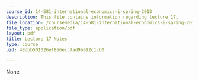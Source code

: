 ```yaml
---
course_id: 14-581-international-economics-i-spring-2013
description: This file contains information regarding lecture 17.
file_location: /coursemedia/14-581-international-economics-i-spring-2013/49dbb501026ef856ecc7ad9b692c1cb0_MIT14_581S13_classnotes17.pdf
file_type: application/pdf
layout: pdf
title: Lecture 17 Notes
type: course
uid: 49dbb501026ef856ecc7ad9b692c1cb0

---
```

None
